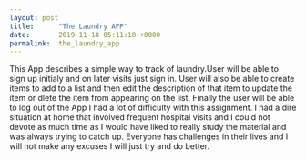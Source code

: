 ```yaml
---
layout: post
title:      "The Laundry APP"
date:       2019-11-18 05:11:18 +0000
permalink:  the_laundry_app
---
```



This App describes a simple way to track of laundry.User will be able to sign up initialy and on later visits just sign in.
User will also be able to create items to add to a list and then edit the description of that item to update the item or dlete the item from appearing on the list.
Finally the user will be able to log out of the App
I had a lot of difficulty with this assignment. I had a dire situation at home that involved frequent hospital visits  and I could not devote as much time as I would have liked to really study the material and was always trying to catch up. Everyone has challenges in their lives and I will not make any excuses I will just try and do better.
